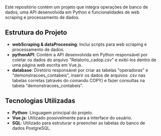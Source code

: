 Este repositório contém um projeto que integra operações de banco de dados, uma API desenvolvida em Python e funcionalidades de web scraping e processamento de dados.

## Estrutura do Projeto

- **webScraping & dataProcessing**: Inclui scripts para web scraping e processamento de dados.
- **pythonAPI**: Contém a API desenvolvida em Python responsável por coletar os dados do arquivo "Relatorio_cadop.csv" e exibí-los dentro de uma página web escrita em Vue.js.
- **database**: Diretório responsável por criar as tabelas "operadoras" e "demonstracoes_contabeis", inserir os dados de arquivos .csv nas tabelas corretas (através do comando COPY) e fazer consultas na tabela "demonstracoes_contabeis".



## Tecnologias Utilizadas

- **Python**: Linguagem principal do projeto.
- **Vue.js**: Utilizado possivelmente para a interface do usuário.
- **SQL**: Utilizado para estruturar e preencher as tabelas do banco de dados PostgreSQL.
